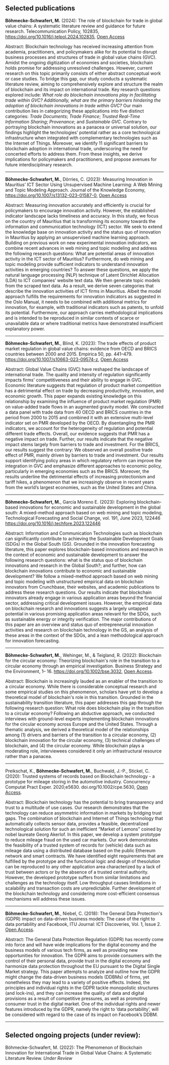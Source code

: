 ## Selected publications

**Böhmecke-Schwafert, M.** (2024): The role of blockchain for trade in global value chains: A systematic literature review and guidance for future research. Telecommunication Policy, 102835, https://doi.org/10.1016/j.telpol.2024.102835, [Open Access](https://www.sciencedirect.com/science/article/pii/S0308596124001320)

Abstract: Blockchain technology has received increasing attention from academia, practitioners, and policymakers alike for its potential to disrupt business processes and structures of trade in global value chains (GVC). Amidst the ongoing digitization of economies and societies, blockchain holds promise for addressing unresolved challenges. However, current research on this topic primarily consists of either abstract conceptual work or case studies. To bridge this gap, our study conducts a systematic literature review, aiming to comprehensively explore and structure the realm of blockchain and its impact on international trade. Key research questions explored include: *What role do blockchain innovations play in facilitating trade within GVC? Additionally, what are the primary barriers hindering the adoption of blockchain innovations in trade within GVC?* Our main contribution lies in categorizing these applications into five distinct categories: *Trade Documents*; *Trade Finance*; *Trusted Real-Time Information Sharing*; *Provenance*; and *Sustainable GVC*. Contrary to portraying blockchain innovations as a panacea or universal solution, our findings highlight the technologies’ potential rather as a core technological infrastructure when integrated with complementary technologies such as the Internet of Things. Moreover, we identify 11 significant barriers to blockchain adoption in international trade, underscoring the need for concerted efforts to address them. From these insights, we derive implications for policymakers and practitioners, and propose avenues for future interdisciplinary research.
***

**Böhmecke-Schwafert, M.**, Dörries, C. (2023): Measuring Innovation in Mauritius’ ICT Sector Using Unsupervised Machine Learning: A Web Mining and Topic Modeling Approach. Journal of the Knowledge Economy,  https://doi.org/10.1007/s13132-023-01587-0, [Open Access](https://link.springer.com/article/10.1007/s13132-023-01587-0)

Abstract: Measuring innovation accurately and efficiently is crucial for policymakers to encourage innovation activity. However, the established indicator landscape lacks timeliness and accuracy. In this study, we focus on the country of Mauritius that is transforming its economy towards the information and communication technology (ICT) sector. We seek to extend the knowledge base on innovation activity and the status quo of innovation in Mauritius by applying an unsupervised machine learning approach. Building on previous work on new experimental innovation indicators, we combine recent advances in web mining and topic modeling and address the following research questions: What are potential areas of innovation activity in the ICT sector of Mauritius? Furthermore, do web mining and topic modeling provide sufficient indicators to understand innovation activities in emerging countries? To answer these questions, we apply the natural language processing (NLP) technique of Latent Dirichlet Allocation (LDA) to ICT companies’ website text data. We then generate topic models from the scraped text data. As a result, we derive seven categories that describe the innovation activities of ICT firms in Mauritius. Albeit the model approach fulfills the requirements for innovation indicators as suggested in the Oslo Manual, it needs to be combined with additional metrics for innovation, for example, with traditional indicators such as patents, to unfold its potential. Furthermore, our approach carries methodological implications and is intended to be reproduced in similar contexts of scarce or unavailable data or where traditional metrics have demonstrated insufficient explanatory power.

***

**Böhmecke-Schwafert, M.**, Blind, K. (2023): The trade effects of product market regulation in global value chains: evidence from OECD and BRICS countries between 2000 and 2015. Empirica 50, pp. 441–479. https://doi.org/10.1007/s10663-023-09574-z, [Open Access](https://link.springer.com/article/10.1007/s10663-023-09574-z)

Abstract: Global Value Chains (GVC) have reshaped the landscape of international trade. The quality and intensity of regulation significantly impacts firms' competitiveness and their ability to engage in GVC. Economic literature suggests that regulation of product market competition has a detrimental effect on trade by decreasing productivity, innovation, and economic growth. This paper expands existing knowledge on this relationship by examining the influence of product market regulation (PMR) on value-added trade flows in an augmented gravity model. We constructed a data panel with trade data from 40 OECD and BRICS countries in the period from 2000 to 2015 and combined it with an extensive multi-level indicator set on PMR developed by the OECD. By disentangling the PMR indicators, we account for the heterogeneity of regulation and potential different trade effects. Overall, our evidence suggests that PMR has a negative impact on trade. Further, our results indicate that the negative impact stems largely from barriers to trade and investment. For the BRICS, our results suggest the contrary: We observed an overall positive trade effect of PMR, mainly driven by barriers to trade and investment. Our results support identifying policy areas in which regulatory reform can improve the integration in GVC and emphasize different approaches to economic policy, particularly in emerging economies such as the BRICS. Moreover, the results underline the detrimental effects of increasing protectionism and tariff hikes, a phenomenon that we increasingly observe in recent years from the world’s largest economies, such as the United States and China.

***

**Böhmecke-Schwafert, M.**, García Moreno E. (2023): Exploring blockchain-based innovations for economic and sustainable development in the global south: A mixed-method approach based on web mining and topic modeling, Technological Forecasting and Social Change, vol. 191, June 2023, 122446 https://doi.org/10.1016/j.techfore.2023.122446 

Abstract: Information and Communication Technologies such as blockchain can significantly contribute to achieving the Sustainable Development Goals (SDGs) in the Global South (GS). Grounded in the innovation forecasting literature, this paper explores blockchain-based innovations and research in the context of economic and sustainable development to answer the following research questions: what is the status quo of blockchain innovations and research in the Global South?; and further, how can blockchain innovations contribute to economic and sustainable development? We follow a mixed-method approach based on web mining and topic modeling with unstructured empirical data on blockchain innovators from Crunchbase, their websites, and academic publications to address these research questions. Our results indicate that blockchain innovators already engage in various application areas beyond the financial sector, addressing critical development issues. However, the empirical data on blockchain research and innovations suggests a largely untapped potential in various promising application areas relevant for the SDGs, such as sustainable energy or integrity verification. The major contributions of this paper are an overview and status quo of entrepreneurial innovation activities and research on blockchain technology in the GS, an analysis of these areas in the context of the SDGs, and a lean methodological approach for innovation forecasting.

***

**Böhmecke-Schwafert, M.**, Wehinger, M., & Teigland, R. (2022): Blockchain for the circular economy: Theorizing blockchain's role in the transition to a circular 
economy through an empirical investigation. Business Strategy and the Environment, 1– 16. https://doi.org/10.1002/bse.3032, [Open Access](https://onlinelibrary.wiley.com/doi/full/10.1002/bse.3032).

Abstract: Blockchain is increasingly lauded as an enabler of the transition to a circular economy. While there is considerable conceptual research and some empirical studies on this phenomenon, scholars have yet to develop a theoretical model of blockchain's role in this transition. Grounded in the sustainability transition literature, this paper addresses this gap through the following research question: What role does blockchain play in the transition to a circular economy? Following an abductive approach, we conducted interviews with ground-level experts implementing blockchain innovations for the circular economy across Europe and the United States. Through a thematic analysis, we derived a theoretical model of the relationships among (1) drivers and barriers of the transition to a circular economy, (2) blockchain innovation for the circular economy, (3) technical challenges of blockchain, and (4) the circular economy. While blockchain plays a moderating role, interviewees considered it only an infrastructural resource rather than a panacea.

***

Preikschat, K., **Böhmecke-Schwafert, M.**, Buchwald, J.-P., Stickel, C. (2020): Trusted systems of records based on Blockchain technology - a prototype for mileage storing in the automotive industry. Concurrency Computat Pract Exper. 2020;e5630. doi.org/10.1002/cpe.5630, [Open Access](https://onlinelibrary.wiley.com/doi/10.1002/cpe.5630).

Abstract: Blockchain technology has the potential to bring transparency and trust to a multitude of use cases. Our research demonstrates that the technology can reduce asymmetric information in markets by bridging trust gaps. The combination of blockchain and Internet of Things technology that automatically collects sensor data, provides a feasible, decentralized technological solution for such an inefficient “Market of Lemons” coined by nobel laureate Georg Akerlof. In this paper, we develop a system prototype to reduce mileage fraud on the used car markets. Our work demonstrates the feasibility of a trusted system of records for (vehicle) data such as mileage data using a distributed database based on the public Ethereum network and smart contracts. We have identified eight requirements that are fulfilled by the prototype and the functional logic and design of thesolution can be reproduced to any other application area characterized by a lack of trust between actors or by the absence of a trusted central authority. However, the developed prototype suffers from similar limitations and challenges as the technology itself. Low throughput causes limitations in scalability and transaction costs are unpredictable. Further development of the blockchain technology and considering more cost-efficient consensus mechanisms will address these issues.

***

**Böhmecke-Schwafert, M.**, Niebel, C. (2018): The General Data Protection's (GDPR) impact on data-driven business models: The case of the right to data portability and Facebook, ITU Journal: ICT Discoveries, Vol. 1, Issue 2. [Open Access](https://www.itu.int/dms_pub/itu-s/opb/journal/S-JOURNAL-ICTF.VOL1-2018-2-P02-PDF-E.pdf).

Abstract: The General Data Protection Regulation (GDPR) has recently come into force and will have wide implications for the digital economy and the business models of various tech firms, as well as providing new opportunities for innovation. The GDPR aims to provide consumers with the control of their personal data, provide trust in the digital economy and harmonize data protection throughout the EU pursuant to the Digital Single Market strategy. This paper attempts to analyze and outline how the GDPR might change the data-driven business models (DDBMs) of firms, yet nonetheless they may lead to a variety of positive effects. Indeed, the principles and individual rights in the GDPR tackle monopolistic structures (and lock-ins), and they can increase the quality of data and digital provisions as a result of competitive pressures, as well as promoting consumer trust in the digital market. One of the individual rights and newer features introduced by the GDPR, namely the right to ‘data portability’, will be considered with regard to the case of its impact on Facebook’s DDBM.

***

## Selected ongoing projects (under review):

Böhmecke-Schwafert, M. (2022): The Phenomenon of Blockchain Innovation for International Trade in Global Value Chains: A Systematic Literature Review. _Under Review_

